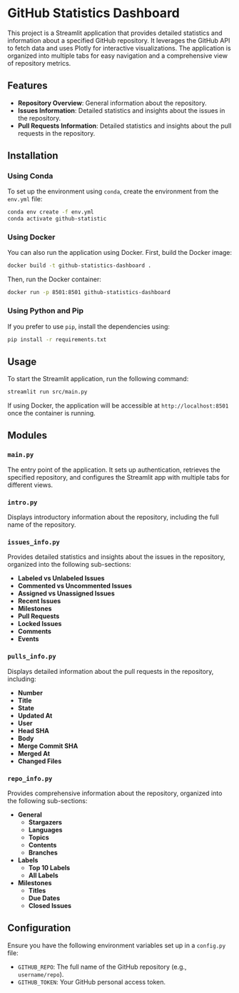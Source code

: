 # GitHub Statistics Dashboard

This project is a Streamlit application that provides detailed statistics and information about a specified GitHub repository. It leverages the GitHub API to fetch data and uses Plotly for interactive visualizations. The application is organized into multiple tabs for easy navigation and a comprehensive view of repository metrics.

## Features

- **Repository Overview**: General information about the repository.
- **Issues Information**: Detailed statistics and insights about the issues in the repository.
- **Pull Requests Information**: Detailed statistics and insights about the pull requests in the repository.

## Installation

### Using Conda

To set up the environment using `conda`, create the environment from the `env.yml` file:

```bash
conda env create -f env.yml
conda activate github-statistic
```

### Using Docker

You can also run the application using Docker. First, build the Docker image:

```bash
docker build -t github-statistics-dashboard .
```

Then, run the Docker container:

```bash
docker run -p 8501:8501 github-statistics-dashboard
```

### Using Python and Pip

If you prefer to use `pip`, install the dependencies using:

```bash
pip install -r requirements.txt
```

## Usage

To start the Streamlit application, run the following command:

```bash
streamlit run src/main.py
```

If using Docker, the application will be accessible at `http://localhost:8501` once the container is running.

## Modules

### `main.py`

The entry point of the application. It sets up authentication, retrieves the specified repository, and configures the Streamlit app with multiple tabs for different views.

### `intro.py`

Displays introductory information about the repository, including the full name of the repository.

### `issues_info.py`

Provides detailed statistics and insights about the issues in the repository, organized into the following sub-sections:
- **Labeled vs Unlabeled Issues**
- **Commented vs Uncommented Issues**
- **Assigned vs Unassigned Issues**
- **Recent Issues**
- **Milestones**
- **Pull Requests**
- **Locked Issues**
- **Comments**
- **Events**

### `pulls_info.py`

Displays detailed information about the pull requests in the repository, including:
- **Number**
- **Title**
- **State**
- **Updated At**
- **User**
- **Head SHA**
- **Body**
- **Merge Commit SHA**
- **Merged At**
- **Changed Files**

### `repo_info.py`

Provides comprehensive information about the repository, organized into the following sub-sections:
- **General**
  - **Stargazers**
  - **Languages**
  - **Topics**
  - **Contents**
  - **Branches**
- **Labels**
  - **Top 10 Labels**
  - **All Labels**
- **Milestones**
  - **Titles**
  - **Due Dates**
  - **Closed Issues**

## Configuration

Ensure you have the following environment variables set up in a `config.py` file:
- `GITHUB_REPO`: The full name of the GitHub repository (e.g., `username/repo`).
- `GITHUB_TOKEN`: Your GitHub personal access token.